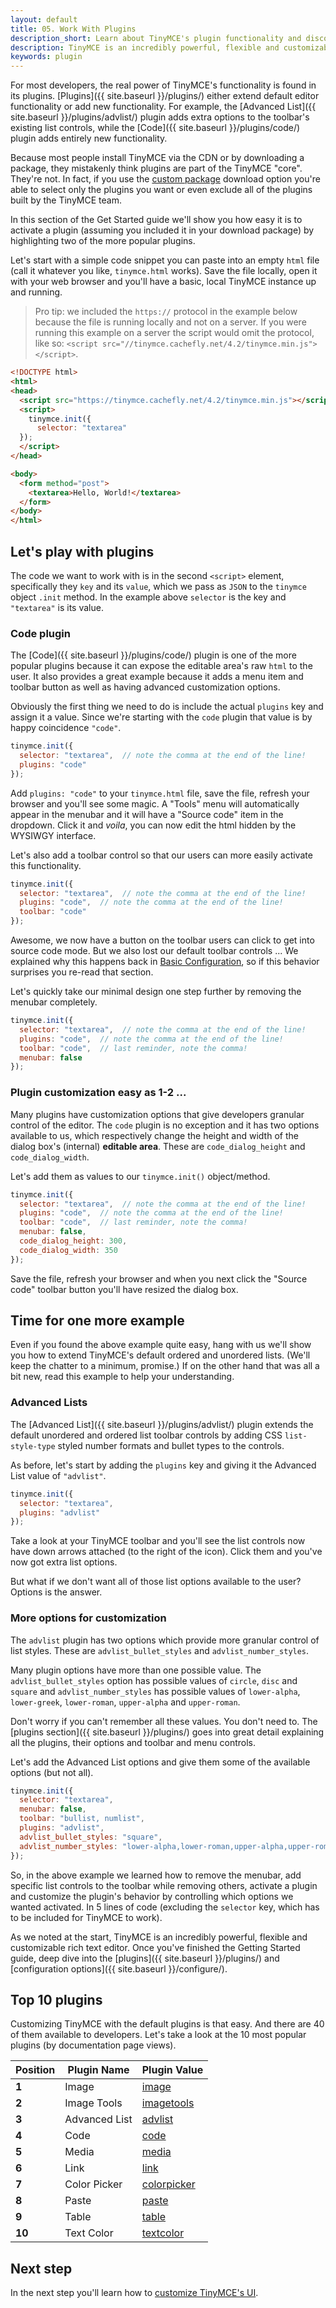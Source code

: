 ```yaml
---
layout: default
title: 05. Work With Plugins
description_short: Learn about TinyMCE's plugin functionality and discover our Top 10 plugins.
description: TinyMCE is an incredibly powerful, flexible and customizable rich text editor. In this section we will show you the power of plugins with several working examples.
keywords: plugin
---
```


For most developers, the real power of TinyMCE's functionality is found in its plugins. [Plugins]({{ site.baseurl }}/plugins/) either extend default editor functionality or add new functionality. For example, the [Advanced List]({{ site.baseurl }}/plugins/advlist/) plugin adds extra options to the toolbar's existing list controls, while the [Code]({{ site.baseurl }}/plugins/code/) plugin adds entirely new functionality.

Because most people install TinyMCE via the CDN or by downloading a package, they mistakenly think plugins are part of the TinyMCE "core". They're not. In fact, if you use the [custom package](http://www.tinymce.com/download/custom_package.php) download option you're able to select only the plugins you want or even exclude all of the plugins built by the TinyMCE team.

In this section of the Get Started guide we'll show you how easy it is to activate a plugin (assuming you included it in your download package) by highlighting two of the more popular plugins.

Let's start with a simple code snippet you can paste into an empty `html` file (call it whatever you like, `tinymce.html` works). Save the file locally, open it with your web browser and you'll have a basic, local TinyMCE instance up and running.

> Pro tip: we included the `https://` protocol in the example below because the file is running locally and not on a server. If you were running this example on a server the script would omit the protocol, like so: `<script src="//tinymce.cachefly.net/4.2/tinymce.min.js"></script>`.

```html
<!DOCTYPE html>
<html>
<head>
  <script src="https://tinymce.cachefly.net/4.2/tinymce.min.js"></script>
  <script>
    tinymce.init({
      selector: "textarea"
  });
  </script>
</head>

<body>
  <form method="post">
    <textarea>Hello, World!</textarea>
  </form>
</body>
</html>
```



## Let's play with plugins

The code we want to work with is in the second `<script>` element, specifically they `key` and its `value`, which we pass as `JSON` to the `tinymce` object `.init` method. In the example above `selector` is the key and `"textarea"` is its value.

### Code plugin

The [Code]({{ site.baseurl }}/plugins/code/) plugin is one of the more popular plugins because it can expose the editable area's raw `html` to the user. It also provides a great example because it adds a menu item and toolbar button as well as having advanced customization options.

Obviously the first thing we need to do is include the actual `plugins` key and assign it a value. Since we're starting with the `code` plugin that value is by happy coincidence `"code"`.

```js
tinymce.init({
  selector: "textarea",  // note the comma at the end of the line!
  plugins: "code"
});
```

Add `plugins: "code"` to your `tinymce.html` file, save the file, refresh your browser and you'll see some magic. A "Tools" menu will automatically appear in the menubar and it will have a "Source code" item in the dropdown. Click it and *voila*, you can now edit the html hidden by the WYSIWGY interface.

Let's also add a toolbar control so that our users can more easily activate this functionality.

```js
tinymce.init({
  selector: "textarea",  // note the comma at the end of the line!
  plugins: "code",  // note the comma at the end of the line!
  toolbar: "code"
});
```

Awesome, we now have a button on the toolbar users can click to get into source code mode. But we also lost our default toolbar controls ... We explained why this happens back in [Basic Configuration](../basic-setup/), so if this behavior surprises you re-read that section.

Let's quickly take our minimal design one step further by removing the menubar completely.

```js
tinymce.init({
  selector: "textarea",  // note the comma at the end of the line!
  plugins: "code",  // note the comma at the end of the line!
  toolbar: "code",  // last reminder, note the comma!
  menubar: false
});
```

### Plugin customization easy as 1-2 ...

Many plugins have customization options that give developers granular control of the editor. The `code` plugin is no exception and it has two options available to us, which respectively change the height and width of the dialog box's (internal) **editable area**. These are `code_dialog_height` and `code_dialog_width`.

Let's add them as values to our `tinymce.init()` object/method.

```js
tinymce.init({
  selector: "textarea",  // note the comma at the end of the line!
  plugins: "code",  // note the comma at the end of the line!
  toolbar: "code",  // last reminder, note the comma!
  menubar: false,
  code_dialog_height: 300,
  code_dialog_width: 350
});
```

Save the file, refresh your browser and when you next click the "Source code" toolbar button you'll have resized the dialog box.



## Time for one more example

Even if you found the above example quite easy, hang with us we'll show you how to extend TinyMCE's default ordered and unordered lists. (We'll keep the chatter to a minimum, promise.) If on the other hand that was all a bit new, read this example to help your understanding.

### Advanced Lists

The [Advanced List]({{ site.baseurl }}/plugins/advlist/) plugin extends the default unordered and ordered list toolbar controls by adding CSS `list-style-type` styled number formats and bullet types to the controls.

As before, let's start by adding the `plugins` key and giving it the Advanced List value of `"advlist"`.

```js
tinymce.init({
  selector: "textarea",
  plugins: "advlist"
});
```

Take a look at your TinyMCE toolbar and you'll see the list controls now have down arrows attached (to the right of the icon). Click them and you've now got extra list options.

But what if we don't want all of those list options available to the user? Options is the answer.

### More options for customization

The `advlist` plugin has two options which provide more granular control of list styles. These are `advlist_bullet_styles` and `advlist_number_styles`.

Many plugin options have more than one possible value. The `advlist_bullet_styles` option has possible values of `circle`, `disc` and `square` and `advlist_number_styles` has possible values of `lower-alpha`, `lower-greek`, `lower-roman`, `upper-alpha` and `upper-roman`.

Don't worry if you can't remember all these values. You don't need to. The [plugins section]({{ site.baseurl }}/plugins/) goes into great detail explaining all the plugins, their options and toolbar and menu controls.

Let's add the Advanced List options and give them some of the available options (but not all).

```js
tinymce.init({
  selector: "textarea",
  menubar: false,
  toolbar: "bullist, numlist",
  plugins: "advlist",
  advlist_bullet_styles: "square",
  advlist_number_styles: "lower-alpha,lower-roman,upper-alpha,upper-roman"
});
```

So, in the above example we learned how to remove the menubar, add specific list controls to the toolbar while removing others, activate a plugin and customize the plugin's behavior by controlling which options we wanted activated. In 5 lines of code (excluding the `selector` key, which has to be included for TinyMCE to work).

As we noted at the start, TinyMCE is an incredibly powerful, flexible and customizable rich text editor. Once you've finished the Getting Started guide, deep dive into the [plugins]({{ site.baseurl }}/plugins/) and [configuration options]({{ site.baseurl }}/configure/).



## Top 10 plugins

Customizing TinyMCE with the default plugins is that easy. And there are 40 of them available to developers. Let's take a look at the 10 most popular plugins (by documentation page views).

| Position | Plugin Name   | Plugin Value |
|----------|---------------|--------------|
| **1**    | Image         | [image](/plugins/image/) |
| **2**    | Image Tools   | [imagetools](/plugins/image-tools/) |
| **3**    | Advanced List | [advlist](/plugins/advanced-list/) |
| **4**    | Code          | [code](/plugins/code/) |
| **5**    | Media         | [media](/plugins/media/) |
| **6**    | Link          | [link](/plugins/link) |
| **7**    | Color Picker  | [colorpicker](/plugins/color-picker/) |
| **8**    | Paste         | [paste](/plugins/paste/) |
| **9**    | Table         | [table](/plugins/table/) |
| **10**   | Text Color    | [textcolor](/plugins/text-color) |


## Next step

In the next step you'll learn how to [customize TinyMCE's UI](../customize-ui/).
